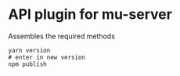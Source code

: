 # API plugin for mu-server
Assembles the required methods 
```
yarn version
# enter in new version
npm publish
```